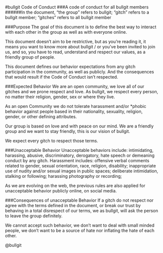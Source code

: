 #bullgit Code of Conduct
###A code of conduct for all bullgit members
######In the document, “the group” refers to bullgit; “gitch” refers to a bullgit member; “gitches” refers to all bullgit member

###Purpose
The goal of this document is to define the best way to interact with each other in the group as well as with everyone online.

This document doesn’t aim to be restrictive, but as you’re reading it, it means you want to know more about bullgit / or you’ve been invited to join us, and so, you have to read, understand and respect our values, as a friendly group of people.

This document defines our behavior expectations from any gitch participation in the community, as well as publicly. And the consequences that would result if the Code of Conduct isn’t respected.

###Expected Behavior
We are an open community, we love all of our gitches and we prone respect and love.
As bullgit, we respect every person, no matter their religion, gender, sex or where they live.

As an open Community we do not tolerate harassment and/or *phobic behavior against people based in their nationality, sexuality, religion, gender, or other defining attributes.

Our group is based on love and with peace on our mind. We are a friendly group and we want to stay friendly, this is our vision of bullgit.

We expect every gitch to respect those terms.

###Unacceptable Behavior
Unacceptable behaviors include: intimidating, harassing, abusive, discriminatory, derogatory, hate speech or demeaning conduct by any gitch.
Harassment includes: offensive verbal comments related to gender, sexual orientation, race, religion, disability; inappropriate use of nudity and/or sexual images in public spaces; deliberate intimidation, stalking or following; harassing photography or recording;

As we are evolving on the web, the previous rules are also applied for unacceptable behavior publicly online, on social media.


###Consequences of unacceptable Behavior
If a gitch do not respect nor agree with the terms defined in the document, or break our trust by behaving in a total disrespect of our terms, we as bullgit, will ask the person to leave the group definitely.

We cannot accept such behavior, we don’t want to deal with small minded people, we don’t want to be a source of hate nor inflating the hate of each other.

@bullgit
